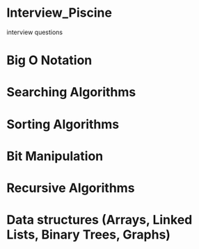 # Interview_Piscine
interview questions

# Big O Notation
# Searching Algorithms
# Sorting Algorithms
# Bit Manipulation
# Recursive Algorithms
# Data structures (Arrays, Linked Lists, Binary Trees, Graphs)
